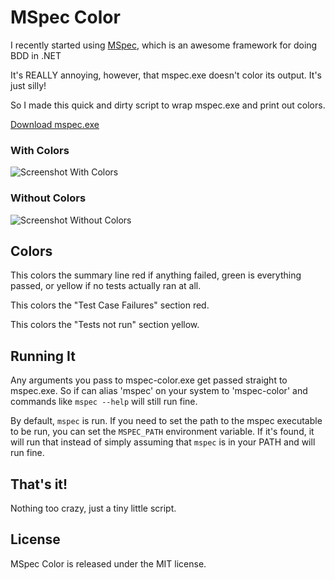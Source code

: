 MSpec Color
===========

I recently started using [MSpec][], which is an awesome framework for doing BDD in .NET

It's REALLY annoying, however, that mspec.exe doesn't color its output.  It's just silly!

So I made this quick and dirty script to wrap mspec.exe and print out colors.

[Download mspec.exe][download]

### With Colors

![Screenshot With Colors][with]

### Without Colors

![Screenshot Without Colors][without]

Colors
------

This colors the summary line red if anything failed, green is everything passed, or yellow if no tests actually ran at all.

This colors the "Test Case Failures" section red.

This colors the "Tests not run" section yellow.

Running It
----------

Any arguments you pass to mspec-color.exe get passed straight to mspec.exe.  So if can alias 'mspec' 
on your system to 'mspec-color' and commands like `mspec --help` will still run fine.

By default, `mspec` is run.  If you need to set the path to the mspec executable to be run, you can set the `MSPEC_PATH` environment variable.  If it's found, it will run that instead of simply assuming that `mspec` is in your PATH and will run fine.

That's it!
----------

Nothing too crazy, just a tiny little script.

License
-------

MSpec Color is released under the MIT license.

[mspec]:    https://github.com/machine/machine.specifications
[download]: https://github.com/remi/mspec-color/raw/master/mspec-color.exe
[with]:     https://github.com/remi/mspec-color/raw/master/examples/with-color.png
[without]:  https://github.com/remi/mspec-color/raw/master/examples/without-color.png

